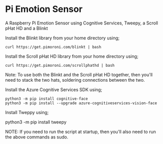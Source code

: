 # Pi Emotion Sensor
A Raspberry Pi Emotion Sensor using Cognitive Services, Tweepy, a Scroll pHat HD and a Blinkt

Install the Blinkt library from your home directory using;

```shell
curl https://get.pimoroni.com/blinkt | bash
```

Install the Scroll pHat HD library from your home directory using;

```shell
curl https://get.pimoroni.com/scrollphathd | bash
```

Note: To use both the Blinkt and the Scroll pHat HD together, then you'll need to stack the two hats, soldering connections between the two.

Install the Azure Cognitive Services SDK using;

```shell
python3 -m pip install cognitive-face
python3 -m pip install --upgrade azure-cognitiveservices-vision-face
```

Install Tweppy using;

python3 -m pip install tweepy

NOTE: If you need to run the script at startup, then you'll also need to run the above commands as sudo.
